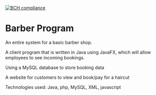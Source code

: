 [![BCH compliance](https://bettercodehub.com/edge/badge/zEndurance/BarberShop?branch=master)](https://bettercodehub.com/)

# Barber Program
An entire system for a basic barber shop.

A client program that is written in Java using JavaFX, which will allow employees to see
incoming bookings.

Using a MySQL database to store booking data

A website for customers to view and book/pay for a haircut


Technologies used:
Java, php, MySQL, XML, javascript
